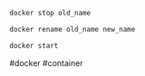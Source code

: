 
```bash
docker stop old_name

docker rename old_name new_name

docker start 
```

#docker #container 